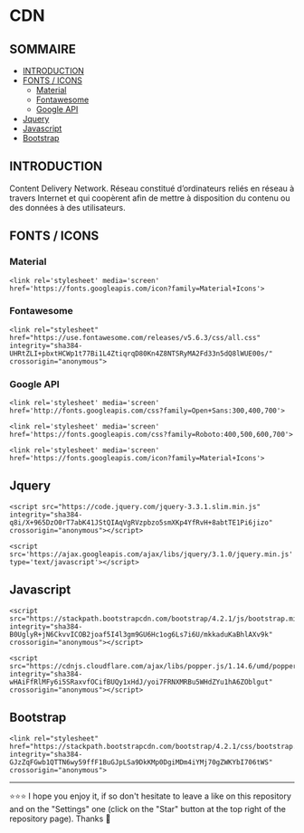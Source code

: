 # CDN

## SOMMAIRE
- [INTRODUCTION](#introduction)
- [FONTS / ICONS](#fontsicons)
  - [Material](#material)
  - [Fontawesome](#fontawesome)
  - [Google API](#google-api)
- [Jquery](#jquery)
- [Javascript](#javascript)
- [Bootstrap](#bootstrap)

## INTRODUCTION
Content Delivery Network. Réseau constitué d’ordinateurs reliés en réseau à travers Internet et qui coopèrent afin de mettre à disposition du contenu ou des données à des utilisateurs.

## FONTS / ICONS
### Material
```shell
<link rel='stylesheet' media='screen' href='https://fonts.googleapis.com/icon?family=Material+Icons'>
```

### Fontawesome
```shell
<link rel="stylesheet" href="https://use.fontawesome.com/releases/v5.6.3/css/all.css" integrity="sha384-UHRtZLI+pbxtHCWp1t77Bi1L4ZtiqrqD80Kn4Z8NTSRyMA2Fd33n5dQ8lWUE00s/" crossorigin="anonymous">
```

### Google API
```shell
<link rel='stylesheet' media='screen' href='http://fonts.googleapis.com/css?family=Open+Sans:300,400,700'>
```
```shell
<link rel='stylesheet' media='screen' href='https://fonts.googleapis.com/css?family=Roboto:400,500,600,700'>
```
```shell
<link rel='stylesheet' media='screen' href='https://fonts.googleapis.com/icon?family=Material+Icons'>
```

## Jquery
```shell
<script src="https://code.jquery.com/jquery-3.3.1.slim.min.js" integrity="sha384-q8i/X+965DzO0rT7abK41JStQIAqVgRVzpbzo5smXKp4YfRvH+8abtTE1Pi6jizo" crossorigin="anonymous"></script>
```
```shell
<script src='https://ajax.googleapis.com/ajax/libs/jquery/3.1.0/jquery.min.js' type='text/javascript'></script>
```

## Javascript
```shell
<script src="https://stackpath.bootstrapcdn.com/bootstrap/4.2.1/js/bootstrap.min.js" integrity="sha384-B0UglyR+jN6CkvvICOB2joaf5I4l3gm9GU6Hc1og6Ls7i6U/mkkaduKaBhlAXv9k" crossorigin="anonymous"></script>
```
```shell
<script src="https://cdnjs.cloudflare.com/ajax/libs/popper.js/1.14.6/umd/popper.min.js" integrity="sha384-wHAiFfRlMFy6i5SRaxvfOCifBUQy1xHdJ/yoi7FRNXMRBu5WHdZYu1hA6ZOblgut" crossorigin="anonymous"></script>
```

## Bootstrap
```shell
<link rel="stylesheet" href="https://stackpath.bootstrapcdn.com/bootstrap/4.2.1/css/bootstrap.min.css" integrity="sha384-GJzZqFGwb1QTTN6wy59ffF1BuGJpLSa9DkKMp0DgiMDm4iYMj70gZWKYbI706tWS" crossorigin="anonymous">
```

***

⭐⭐⭐ I hope you enjoy it, if so don't hesitate to leave a like on this repository and on the "Settings" one (click on the "Star" button at the top right of the repository page). Thanks 🤗
